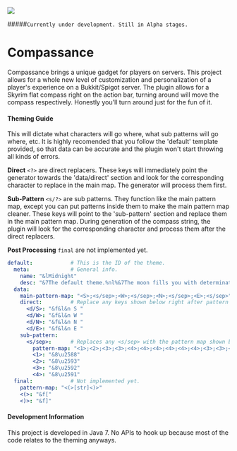 ![](http://i67.tinypic.com/o7sxm8.png)

#####`Currently under development. Still in Alpha stages.`

# Compassance
Compassance brings a unique gadget for players on servers. This project allows for a whole new level of customization and personalization of a player's experience on a Bukkit/Spigot server. The plugin allows for a Skyrim flat compass right on the action bar, turning around will move the compass respectively. Honestly you'll turn around just for the fun of it.

#### Theming Guide

This will dictate what characters will go where, what sub patterns will go where, etc. It is highly recomended that you follow the 'default' template provided, so that data can be accurate and the plugin won't start throwing all kinds of errors.

**Direct** `<?>` are direct replacers. These keys will immediately point the generator towards the 'data/direct' section and look for the corresponding character to replace in the main map. The generator will process them first.

**Sub-Pattern** `<s/?>` are sub patterns. They function like the main pattern map, except you can put patterns inside them to make the main pattern map cleaner. These keys will point to the 'sub-pattern' section and replace them in the main pattern map. During generation of the compass string, the plugin will look for the corresponding character and process them after the direct replacers.

**Post Processing** `final` are not implemented yet.

```yml
default:            # This is the ID of the theme.
  meta:             # General info.
    name: "&lMidnight"
    desc: "&7The default theme.%nl%&7The moon fills you with determination."
  data:
    main-pattern-map: "<S>;<s/sep>;<W>;<s/sep>;<N>;<s/sep>;<E>;<s/sep>"
    direct:         # Replace any keys shown below right after pattern is generated.
      <d/S>: "&f&l&n S "
      <d/W>: "&f&l&n W "
      <d/N>: "&f&l&n N "
      <d/E>: "&f&l&n E "
    sub-pattern:
      <s/sep>:      # Replaces any <s/sep> with the pattern map shown below.
        pattern-map: "<1>;<2>;<3>;<3>;<4>;<4>;<4>;<4>;<4>;<4>;<3>;<3>;<2>;<1>"
        <1>: "&8\u2588"
        <2>: "&8\u2593"
        <3>: "&8\u2592"
        <4>: "&8\u2591"
  final:            # Not implemented yet.
    pattern-map: "<(>[str]<)>"
    <(>: "&f["
    <)>: "&f]"
```
        
#### Development Information
This project is developed in Java 7. No APIs to hook up because most of the code relates to the theming anyways.
